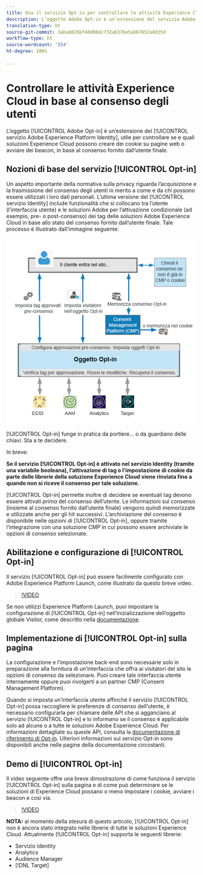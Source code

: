 ```yaml
---
title: Usa il servizio Opt-in per controllare le attività Experience Cloud in base al consenso degli utenti
description: L’oggetto Adobe Opt-in è un’estensione del servizio Adobe Experience Platform Identity, utile per controllare se e quali soluzioni Experience Cloud possono creare dei cookie su pagine web o avviare dei beacon, in base al consenso dell’utente finale.
translation-type: ht
source-git-commit: 3aba8820ef40d068c732a637be5ab67652a8d35d
workflow-type: ht
source-wordcount: '554'
ht-degree: 100%

---
```



# Controllare le attività Experience Cloud in base al consenso degli utenti

L’oggetto [!UICONTROL Adobe Opt-in] è un’estensione del [!UICONTROL servizio Adobe Experience Platform Identity], utile per controllare se e quali soluzioni Experience Cloud possono creare dei cookie su pagine web o avviare dei beacon, in base al consenso fornito dall’utente finale.

## Nozioni di base del servizio [!UICONTROL Opt-in]

Un aspetto importante della normativa sulla privacy riguarda l’acquisizione e la trasmissione del consenso degli utenti in merito a come e da chi possono essere utilizzati i loro dati personali. L’ultima versione del [!UICONTROL servizio Identity] include funzionalità che si collocano tra l’utente (l’interfaccia utente) e le soluzioni Adobe per l’attivazione condizionale (ad esempio, pre- o post-consenso) dei tag delle soluzioni Adobe Experience Cloud in base allo stato del consenso fornito dall’utente finale. Tale processo è illustrato dall’immagine seguente:

![Diagramma del funzionamento del servizio [!UICONTROL Opt-in]](assets/opt-in.png)

[!UICONTROL Opt-in] funge in pratica da portiere... o da guardiano delle chiavi. Sta a te decidere.

In breve:

**Se il servizio [!UICONTROL Opt-in] è attivato nel servizio Identity (tramite una variabile booleana), l’attivazione di tag o l’impostazione di cookie da parte delle librerie della soluzione Experience Cloud viene rinviata fino a quando non si riceve il consenso per tale soluzione.**

[!UICONTROL Opt-in] permette inoltre di decidere se eventuali tag devono essere attivati *prima* del consenso dell’utente. Le informazioni sul consenso (insieme al consenso fornito dall’utente finale) vengono quindi memorizzate e utilizzate anche per gli hit successivi. L’archiviazione del consenso è disponibile nelle opzioni di [!UICONTROL Opt-in], oppure tramite l’integrazione con una soluzione CMP in cui possono essere archiviate le opzioni di consenso selezionate.

## Abilitazione e configurazione di [!UICONTROL Opt-in]

Il servizio [!UICONTROL Opt-in] può essere facilmente configurato con Adobe Experience Platform Launch, come illustrato da questo breve video.

>[!VIDEO](https://video.tv.adobe.com/v/26431/?quality=12&captions=ita)

Se non utilizzi Experience Platform Launch, puoi impostare la configurazione di [!UICONTROL Opt-in] nell’inizializzazione dell’oggetto globale Visitor, come descritto nella [documentazione](https://marketing.adobe.com/resources/help/it_IT/mcvid/getting-started.html).

## Implementazione di [!UICONTROL Opt-in] sulla pagina

La configurazione e l’impostazione back-end sono necessarie solo in preparazione alla fornitura di un’interfaccia che offra ai visitatori del sito le opzioni di consenso da selezionare. Puoi creare tale interfaccia utente internamente oppure puoi rivolgerti a un partner CMP (Consent Management Platform).

Quando si imposta un’interfaccia utente affinché il servizio [!UICONTROL Opt-in] possa raccogliere le preferenze di consenso dell’utente, è necessario configurarla per chiamare delle API che si agganciano al servizio [!UICONTROL Opt-in] e lo informano se il consenso è applicabile solo ad alcune o a tutte le soluzioni Adobe Experience Cloud. Per informazioni dettagliate su queste API, consulta la [documentazione di riferimento di Opt-in](https://marketing.adobe.com/resources/help/it_IT/mcvid/api.html). Ulteriori informazioni sul servizio Opt-in sono disponibili anche nelle pagine della documentazione circostanti.

## Demo di [!UICONTROL Opt-in]

Il video seguente offre una breve dimostrazione di come funziona il servizio [!UICONTROL Opt-in] sulla pagina e di come può determinare se le soluzioni di Experience Cloud possano o meno impostare i cookie, avviare i beacon e così via.

>[!VIDEO](https://video.tv.adobe.com/v/26432/?quality=12&captions=ita)

**NOTA:** al momento della stesura di questo articolo, [!UICONTROL Opt-in] non è ancora stato integrato nelle librerie di tutte le soluzioni Experience Cloud. Attualmente [!UICONTROL Opt-in] supporta le seguenti librerie:

* Servizio Identity
* Analytics
* Audience Manager
* [!DNL Target]

